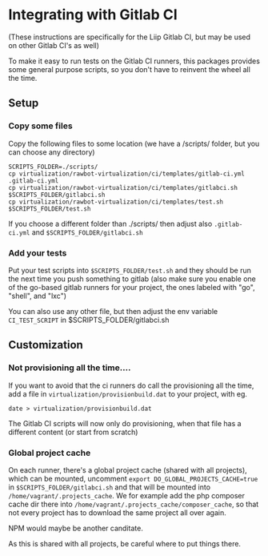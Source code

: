 # Integrating with Gitlab CI

(These instructions are specifically for the Liip Gitlab CI, but may be used on other Gitlab CI's as well)

To make it easy to run tests on the Gitlab CI runners, this packages provides some general purpose scripts, so you don't have to reinvent the wheel all the time.

## Setup

### Copy some files

Copy the following files to some location (we have a /scripts/ folder, but you can choose any directory)

````
SCRIPTS_FOLDER=./scripts/
cp virtualization/rawbot-virtualization/ci/templates/gitlab-ci.yml .gitlab-ci.yml
cp virtualization/rawbot-virtualization/ci/templates/gitlabci.sh $SCRIPTS_FOLDER/gitlabci.sh
cp virtualization/rawbot-virtualization/ci/templates/test.sh $SCRIPTS_FOLDER/test.sh
````

If you choose a different folder than ./scripts/ then adjust also `.gitlab-ci.yml` and `$SCRIPTS_FOLDER/gitlabci.sh`

### Add your tests

Put your test scripts into `$SCRIPTS_FOLDER/test.sh` and they should be run the next time you push something to gitlab (also make sure you enable one of the go-based gitlab runners for your project, the ones labeled with "go", "shell", and "lxc")

You can also use any other file, but then adjust the env variable `CI_TEST_SCRIPT` in  $SCRIPTS_FOLDER/gitlabci.sh

## Customization

### Not provisioning all the time....

If you want to avoid that the ci runners do call the provisioning all the time, add a file in `virtualization/provisionbuild.dat` to your project, with eg.

````
date > virtualization/provisionbuild.dat
````

The Gitlab CI scripts will now only do provisioning, when that file has a different content (or start from scratch)

### Global project cache

On each runner, there's a global project cache (shared with all projects), which can be mounted, uncomment `export DO_GLOBAL_PROJECTS_CACHE=true` in `$SCRIPTS_FOLDER/gitlabci.sh` and that will be mounted into `/home/vagrant/.projects_cache`. We for example add the php composer cache dir there into `/home/vagrant/.projects_cache/composer_cache`, so that not every project has to download the same project all over again.

NPM would maybe be another canditate.

As this is shared with all projects, be careful where to put things there.









